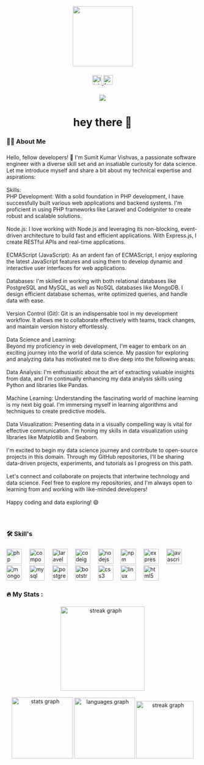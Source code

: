 <div align="center">
  <img height="157" src="https://camo.githubusercontent.com/cae12fddd9d6982901d82580bdf321d81fb299141098ca1c2d4891870827bf17/68747470733a2f2f6d69726f2e6d656469756d2e636f6d2f6d61782f313336302f302a37513379765349765f7430696f4a2d5a2e676966"  />
</div>

###

<div align="center">
  <a href="https://in.linkedin.com/in/sumit-vishvas-16b744199" target="_blank">
    <img src="https://img.shields.io/static/v1?message=LinkedIn&logo=linkedin&label=&color=0077B5&logoColor=white&labelColor=&style=for-the-badge" height="25" alt="linkedin logo"  />
  </a>
  <a href="https://m.facebook.com/VishvasSumit/" target="_blank">
    <img src="https://img.shields.io/static/v1?message=Facebook&logo=facebook&label=&color=1877F2&logoColor=white&labelColor=&style=for-the-badge" height="25" alt="facebook logo"  />
  </a>
</div>

###

<div align="center">
  <img src="https://visitor-badge.laobi.icu/badge?page_id=sumitvishvas.sumitvishvas&"  />
</div>

###

<h1 align="center">hey there 👋</h1>

###

<h3 align="left">👩‍💻  About Me</h3>

###

<p align="left">Hello, fellow developers! 👋 I'm Sumit Kumar Vishvas, a passionate software engineer with a diverse skill set and an insatiable curiosity for data science. Let me introduce myself and share a bit about my technical expertise and aspirations:<br><br>Skills:<br>PHP Development: With a solid foundation in PHP development, I have successfully built various web applications and backend systems. I'm proficient in using PHP frameworks like Laravel and CodeIgniter to create robust and scalable solutions.<br><br>Node.js: I love working with Node.js and leveraging its non-blocking, event-driven architecture to build fast and efficient applications. With Express.js, I create RESTful APIs and real-time applications.<br><br>ECMAScript (JavaScript): As an ardent fan of ECMAScript, I enjoy exploring the latest JavaScript features and using them to develop dynamic and interactive user interfaces for web applications.<br><br>Databases: I'm skilled in working with both relational databases like PostgreSQL and MySQL, as well as NoSQL databases like MongoDB. I design efficient database schemas, write optimized queries, and handle data with ease.<br><br>Version Control (Git): Git is an indispensable tool in my development workflow. It allows me to collaborate effectively with teams, track changes, and maintain version history effortlessly.<br><br>Data Science and Learning:<br>Beyond my proficiency in web development, I'm eager to embark on an exciting journey into the world of data science. My passion for exploring and analyzing data has motivated me to dive deep into the following areas:<br><br>Data Analysis: I'm enthusiastic about the art of extracting valuable insights from data, and I'm continually enhancing my data analysis skills using Python and libraries like Pandas.<br><br>Machine Learning: Understanding the fascinating world of machine learning is my next big goal. I'm immersing myself in learning algorithms and techniques to create predictive models.<br><br>Data Visualization: Presenting data in a visually compelling way is vital for effective communication. I'm honing my skills in data visualization using libraries like Matplotlib and Seaborn.<br><br>I'm excited to begin my data science journey and contribute to open-source projects in this domain. Through my GitHub repositories, I'll be sharing data-driven projects, experiments, and tutorials as I progress on this path.<br><br>Let's connect and collaborate on projects that intertwine technology and data science. Feel free to explore my repositories, and I'm always open to learning from and working with like-minded developers!<br><br>Happy coding and data exploring! 😄</p>

###

<br clear="both">

<h3 align="left">🛠 Skill's</h3>

###

<div align="left">
  <img src="https://cdn.jsdelivr.net/gh/devicons/devicon/icons/php/php-original.svg" height="40" alt="php logo"  />
  <img width="12" />
  <img src="https://cdn.jsdelivr.net/gh/devicons/devicon/icons/composer/composer-original.svg" height="40" alt="composer logo"  />
  <img width="12" />
  <img src="https://cdn.simpleicons.org/laravel/FF2D20" height="40" alt="laravel logo"  />
  <img width="12" />
  <img src="https://cdn.simpleicons.org/codeigniter/EF4223" height="40" alt="codeigniter logo"  />
  <img width="12" />
  <img src="https://cdn.jsdelivr.net/gh/devicons/devicon/icons/nodejs/nodejs-original.svg" height="40" alt="nodejs logo"  />
  <img width="12" />
  <img src="https://cdn.simpleicons.org/npm/CB3837" height="40" alt="npm logo"  />
  <img width="12" />
  <img src="https://img.shields.io/badge/Express-000000?logo=express&logoColor=white&style=for-the-badge" height="40" alt="express logo"  />
  <img width="12" />
  <img src="https://skillicons.dev/icons?i=js" height="40" alt="javascript logo"  />
  <img width="12" />
  <img src="https://skillicons.dev/icons?i=mongodb" height="40" alt="mongodb logo"  />
  <img width="12" />
  <img src="https://cdn.simpleicons.org/mysql/4479A1" height="40" alt="mysql logo"  />
  <img width="12" />
  <img src="https://cdn.jsdelivr.net/gh/devicons/devicon/icons/postgresql/postgresql-original.svg" height="40" alt="postgresql logo"  />
  <img width="12" />
  <img src="https://skillicons.dev/icons?i=bootstrap" height="40" alt="bootstrap logo"  />
  <img width="12" />
  <img src="https://cdn.jsdelivr.net/gh/devicons/devicon/icons/css3/css3-original.svg" height="40" alt="css3 logo"  />
  <img width="12" />
  <img src="https://skillicons.dev/icons?i=linux" height="40" alt="linux logo"  />
  <img width="12" />
  <img src="https://cdn.jsdelivr.net/gh/devicons/devicon/icons/html5/html5-original.svg" height="40" alt="html5 logo"  />
</div>

###

<h3 align="left">🔥   My Stats :</h3>

###

<div align="center">
  <img src="https://streak-stats.demolab.com?user=sumitvishvas&locale=en&mode=daily&theme=dark&hide_border=false&border_radius=5&order=3" height="220" alt="streak graph"  />
</div>



<br clear="both">

<div align="center">
  <img src="https://github-readme-stats.vercel.app/api?username=sumitvishvas&hide_title=false&hide_rank=false&show_icons=true&include_all_commits=true&count_private=true&disable_animations=false&theme=merko&locale=en&hide_border=false&order=1" height="160" alt="stats graph"  />
  <img src="https://github-readme-stats.vercel.app/api/top-langs?username=sumitvishvas&locale=en&hide_title=true&layout=compact&card_width=320&langs_count=5&theme=radical&hide_border=false&order=2" height="159" alt="languages graph"  />
  <img src="https://streak-stats.demolab.com?user=sumitvishvas&locale=en&mode=weekly&theme=vue-dark&hide_border=false&border_radius=10&date_format=j M[ Y]&order=3" height="150" alt="streak graph"  />
</div>

###
